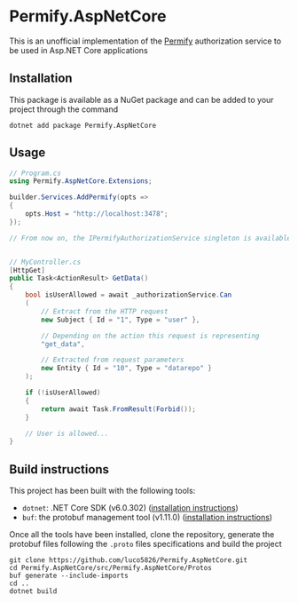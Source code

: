 # Permify.AspNetCore

This is an unofficial implementation of the [Permify](https://github.com/Permify/permify) authorization service to be used in Asp.NET Core applications

## Installation

This package is available as a NuGet package and can be added to your project through the command

```
dotnet add package Permify.AspNetCore
```


## Usage

```cs
// Program.cs
using Permify.AspNetCore.Extensions;

builder.Services.AddPermify(opts =>
{
    opts.Host = "http://localhost:3478";
});

// From now on, the IPermifyAuthorizationService singleton is available for DI


// MyController.cs
[HttpGet]
public Task<ActionResult> GetData()
{
    bool isUserAllowed = await _authorizationService.Can
    (
        // Extract from the HTTP request
        new Subject { Id = "1", Type = "user" }, 

        // Depending on the action this request is representing
        "get_data",

        // Extracted from request parameters
        new Entity { Id = "10", Type = "datarepo" }
    );

    if (!isUserAllowed)
    {
        return await Task.FromResult(Forbid());
    }

    // User is allowed...
}
```

## Build instructions

This project has been built with the following tools:
- `dotnet`: .NET Core SDK (v6.0.302) ([installation instructions](https://dotnet.microsoft.com/en-us/download/dotnet/6.0))
- `buf`: the protobuf management tool (v1.11.0) ([installation instructions](https://docs.buf.build/installation))

Once all the tools have been installed, clone the repository, generate the protobuf files following the `.proto` files specifications and build the project

```
git clone https://github.com/luco5826/Permify.AspNetCore.git
cd Permify.AspNetCore/src/Permify.AspNetCore/Protos
buf generate --include-imports
cd ..
dotnet build
```